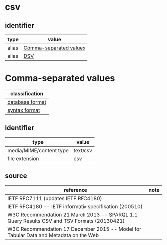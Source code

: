 # csv

## identifier
| type              | value
| ----------------- | -----
| alias             | [Comma-separated values](#comma-separated-values)
| alias             | [DSV](dsv.md)

# Comma-separated values
| classification
| --------------
| [database format](database.md)
| [syntax format](syntax.md)

## identifier
| type                    | value
| ----------------------- | -----
| media/MIME/content type | text/csv
| file extension          | csv

## source
| reference | note
| --------- | ----
| IETF RFC7111 (updates IETF RFC4180)
| IETF RFC4180 -- IETF informativ specifikation (200510)
| W3C Recommendation 21 March 2013 -- SPARQL 1.1 Query Results CSV and TSV Formats (20130421)
| W3C Recommendation 17 December 2015 -- Model for Tabular Data and Metadata on the Web
